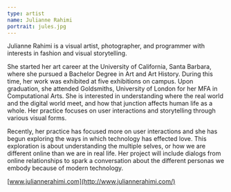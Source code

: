 ```yaml
---
type: artist
name: Julianne Rahimi
portrait: jules.jpg
---
```


Julianne Rahimi is a visual artist, photographer, and programmer with interests in fashion and visual storytelling.

She started her art career at the University of California, Santa Barbara, where she pursued a Bachelor Degree in Art and Art History. During this time, her work was exhibited at five exhibitions on campus. Upon graduation, she attended Goldsmiths, University of London for her MFA in Computational Arts. She is interested in understanding where the real world and the digital world meet, and how that junction affects human life as a whole. Her practice focuses on user interactions and storytelling through various visual forms.

Recently, her practice has focused more on user interactions and she has begun exploring the ways in which technology has effected love. This exploration is about understanding the multiple selves, or how we are different online than we are in real life. Her project will include dialogs from online relationships to spark a conversation about the different personas we embody because of modern technology.

[www.juliannerahimi.com](http://www.juliannerahimi.com/)
